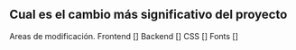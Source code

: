 ## Cual es el cambio más significativo del proyecto 

Areas de modificación.
Frontend []
Backend  []
CSS      []
Fonts    []
